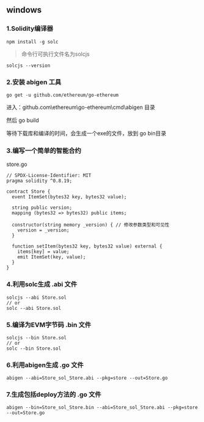 

## windows

###  1.Solidity编译器

```
npm install -g solc
```

> 命令行可执行文件名为solcjs

```shell
solcjs --version
```

### 2.安装 abigen 工具

```shell
go get -u github.com/ethereum/go-ethereum
```

进入：github.com\ethereum\go-ethereum\cmd\abigen 目录

然后 go build

等待下载库和编译的时间，会生成一个exe的文件，放到 go bin目录

### 3.编写一个简单的智能合约

store.go

```sol
// SPDX-License-Identifier: MIT
pragma solidity ^0.8.19;

contract Store {
  event ItemSet(bytes32 key, bytes32 value);

  string public version;
  mapping (bytes32 => bytes32) public items;

  constructor(string memory _version) { // 修改参数类型和可见性
    version = _version;
  }

  function setItem(bytes32 key, bytes32 value) external {
    items[key] = value;
    emit ItemSet(key, value);
  }
}
```

### 4.利用solc生成 .abi 文件

```shell
solcjs --abi Store.sol  
// or
solc --abi Store.sol
```

### 5.编译为EVM字节码 .bin 文件

```shell
solcjs --bin Store.sol
// or
solc --bin Store.sol
```

### 6.利用abigen生成 .go 文件

```shell
abigen --abi=Store_sol_Store.abi --pkg=store --out=Store.go
```

### 7.生成包括deploy方法的 .go 文件

```shell
abigen --bin=Store_sol_Store.bin --abi=Store_sol_Store.abi --pkg=store --out=Store.go
```
